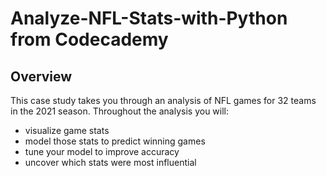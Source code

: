 # Analyze-NFL-Stats-with-Python from Codecademy

## Overview
This case study takes you through an analysis of NFL games for 32 teams in the 2021 season. Throughout the analysis you will:

- visualize game stats
- model those stats to predict winning games
- tune your model to improve accuracy
- uncover which stats were most influential
